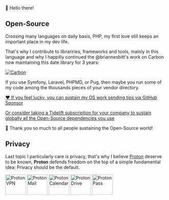 👋 Hello there!

## Open-Source

Crossing many languages on daily basis, PHP, my first love still keeps an important place in my dev life.

That's why I contribute to librariries, frameworks and tools, mainly in this language and why I happilly continued the @briannesbitt's work on Carbon now maintaining this date library for 3 years:

[![Carbon](https://carbon.nesbot.com/logo.png)](https://carbon.nesbot.com/docs/)

If you use Symfony, Laravel, PHPMD, or Pug, then maybe you run some of my code among the thousands pieces of your vendor directory.

[❤️ If you feel lucky, you can sustain my OS work sending tips via GitHub Sponsor](https://github.com/sponsors/kylekatarnls)

[Or consider taking a Tidelift subscription for your company to sustain globally all the Open-Source dependencies you use](https://tidelift.com/subscription/pkg/packagist-nesbot-carbon?utm_source=packagist-nesbot-carbon&utm_medium=referral&utm_campaign=readme)

🙏 Thank you so much to all people sustaining the Open-Source world!

## Privacy

Last topic I particularly care is privacy, that's why I believe [Proton](https://proton.me/) deserve to be known, **Proton** defends freedom on the top of a simple fundamental idea: Privacy should be the default.

[<img src="https://proton.me/static/da4b71b9f3a89bdd24bd642039382594/proton-vpn-badge.svg" alt="Proton VPN" width="64" height="64">](https://protonvpn.com/)
[<img src="https://proton.me/static/fc5b1e8b92dd09734ca7c9d91e89db93/proton-mail-badge.svg" alt="Proton Mail" width="64" height="64">](https://proton.me/mail)
[<img src="https://proton.me/static/e8c55eda314dfefc4c7e1bf3b0c96fda/proton-calendar-badge.svg" alt="Proton Calendar" width="64" height="64">](https://proton.me/calendar)
[<img src="https://proton.me/static/704d9ef7f6b6a5a521beb656e3a00db0/proton-drive-badge.svg" alt="Proton Drive" width="64" height="64">](https://proton.me/drive)
[<img src="https://proton.me/static/4bb7d35efc3b86c11a4e59cc286aac93/proton-pass-badge.svg" alt="Proton Pass" width="64" height="64">](https://proton.me/pass)
